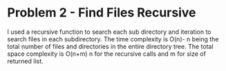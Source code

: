 # Problem 2 - Find Files Recursive 

I used a recursive function to search each sub directory and iteration to search files in each subdirectory.  The time complexity is O(n)- n being the total number of files and directories in the entire directory tree. The total space complexity is O(n+m) n for the recursive calls and m for size of returned list.